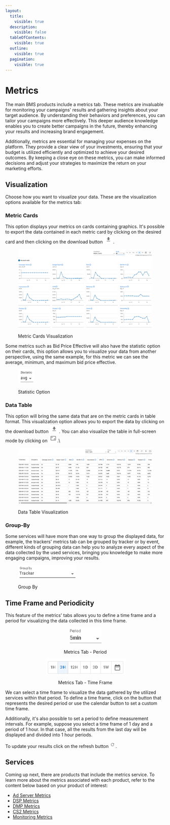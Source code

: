 ```yaml
---
layout:
  title:
    visible: true
  description:
    visible: false
  tableOfContents:
    visible: true
  outline:
    visible: true
  pagination:
    visible: true
---
```


# Metrics

The main BMS products include a metrics tab. These metrics are invaluable for monitoring your campaigns' results and gathering insights about your target audience. By understanding their behaviors and preferences, you can tailor your campaigns more effectively. This deeper audience knowledge enables you to create better campaigns in the future, thereby enhancing your results and increasing brand engagement.

Additionally, metrics are essential for managing your expenses on the platform. They provide a clear view of your investments, ensuring that your budget is utilized efficiently and optimized to achieve your desired outcomes. By keeping a close eye on these metrics, you can make informed decisions and adjust your strategies to maximize the return on your marketing efforts.

## Visualization

Choose how you want to visualize your data. These are the visualization options available for the metrics tab:

### Metric Cards&#x20;

This option displays your metrics on cards containing graphics. It's possible to export the data contained in each metric card by clicking on the desired card and then clicking on the download button <img src="../.gitbook/assets/image (125).png" alt="" data-size="line">.&#x20;

<figure><img src="../.gitbook/assets/image (2) (1) (1) (1) (1) (1).png" alt=""><figcaption><p>Metric Cards Visualization</p></figcaption></figure>

Some metrics such as Bid Price Effective will also have the statistic option on their cards, this option allows you to visualize your data from another perspective, using the same example, for this metric we can see the average, minimum, and maximum bid price effective.

<figure><img src="../.gitbook/assets/image (1) (1) (1) (1) (1) (1) (1).png" alt=""><figcaption><p>Statistic Option</p></figcaption></figure>

### Data Table

This option will bring the same data that are on the metric cards in table format. This visualization option allows you to export the data by clicking on the download button <img src="../.gitbook/assets/image (125).png" alt="" data-size="line">.  You can also visualize the table in full-screen mode by clicking on ![](<../.gitbook/assets/image (126).png>).\


<figure><img src="../.gitbook/assets/image (2) (1) (1) (1) (1) (1) (1).png" alt=""><figcaption><p>Data Table Visualization</p></figcaption></figure>

### Group-By

Some services will have more than one way to group the displayed data, for example, the trackers' metrics tab can be grouped by tracker or by event, different kinds of grouping data can help you to analyze every aspect of the data collected by the used services, bringing you knowledge to make more engaging campaigns, improving your results.

<figure><img src="../.gitbook/assets/image (3) (8).png" alt=""><figcaption><p>Group By</p></figcaption></figure>

## Time Frame and Periodicity

This feature of the metrics' tabs allows you to define a time frame and a period for visualizing the data collected in this time frame.&#x20;

<div align="center"><figure><img src="../.gitbook/assets/image (119).png" alt=""><figcaption><p>Metrics Tab - Period</p></figcaption></figure> <figure><img src="../.gitbook/assets/Captura de tela 2024-05-16 081812.png" alt=""><figcaption><p>Metrics Tab - Time Frame</p></figcaption></figure></div>

We can select a time frame to visualize the data gathered by the utilized services within that period. To define a time frame, click on the button that represents the desired period or use the calendar button to set a custom time frame.

Additionally, it's also possible to set a period to define measurement intervals. For example, suppose you select a time frame of 1 day and a period of 1 hour. In that case, all the results from the last day will be displayed and divided into 1 hour periods.

To update your results click on the refresh button <img src="../.gitbook/assets/image (122).png" alt="" data-size="original">.

## Services

Coming up next, there are products that include the metrics service. To learn more about the metrics associated with each product, refer to the content below based on your product of interest:

* [Ad Server Metrics](ad-server/ad-server-metrics.md)
* [DSP Metrics](demand-side-platform-dsp/dsp-metrics.md)
* [DMP Metrics](data-management-platform-dmp/dmp-metrics.md)
* [CS2 Metrics](catalog-storage-service-cs2/cs2-metrics.md)
* [Monitoring Metrics](monitoring/monitoring-metrics.md)

